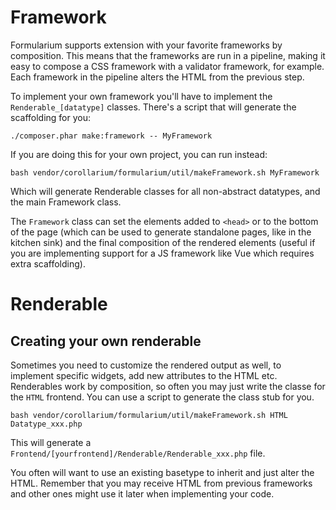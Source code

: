 # Framework

Formularium supports extension with your favorite frameworks by composition. This means that the frameworks are run in a pipeline, making it easy to compose a CSS framework with a validator framework, for example. Each framework in the pipeline alters the HTML from the previous step.

To implement your own framework you'll have to implement the `Renderable_[datatype]` classes. There's a script that will generate the scaffolding for you:

`./composer.phar make:framework -- MyFramework`

If you are doing this for your own project, you can run instead:

`bash vendor/corollarium/formularium/util/makeFramework.sh MyFramework`

Which will generate Renderable classes for all non-abstract datatypes, and the main Framework class.

The `Framework` class can set the elements added to `<head>` or to the bottom of the page (which can be used to generate standalone pages, like in the kitchen sink) and the final composition of the rendered elements (useful if you are implementing support for a JS framework like Vue which requires extra scaffolding).

# Renderable

## Creating your own renderable

Sometimes you need to customize the rendered output as well, to implement specific widgets, add new attributes to the HTML etc. Renderables work by composition, so often you may just write the classe for the `HTML` frontend. You can use a script to generate the class stub for you.

`bash vendor/corollarium/formularium/util/makeFramework.sh HTML Datatype_xxx.php`

This will generate a `Frontend/[yourfrontend]/Renderable/Renderable_xxx.php` file.

You often will want to use an existing basetype to inherit and just alter the HTML. Remember that you may receive HTML from previous frameworks and other ones might use it later when implementing your code.
